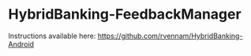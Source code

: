 # HybridBanking-FeedbackManager

Instructions available here: https://github.com/rvennam/HybridBanking-Android

